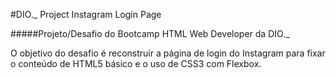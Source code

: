 #DIO._ Project Instagram Login Page

#####Projeto/Desafio do Bootcamp HTML Web Developer da DIO._

O objetivo do desafio é reconstruir a página de login do Instagram para fixar o conteúdo de HTML5 básico e o uso de  CSS3 com Flexbox.